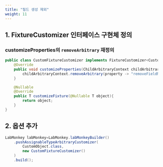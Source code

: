 ```yaml
---
title: "필드 생성 제외"
weight: 11
---
```


## 1. FixtureCustomizer 인터페이스 구현체 정의

### customizeProperties의 `removeArbitrary` 재정의

```java
public class CustomFixtureCustomizer implements FixtureCustomizer<CustomObject> {
	@Override
	public void customizeProperties(ChildArbitraryContext childArbitraryContext) {
		childArbitraryContext.removeArbitrary(property -> "removeFieldName".equals(property.getName()));
	}

	@Nullable
	@Override
	public T customizeFixture(@Nullable T object){
		return object;
    }
}
```

## 2. 옵션 추가
```java
LabMonkey labMonkey=LabMonkey.labMonkeyBuilder()
	.pushAssignableTypeArbitraryCustomizer(
	    CustomObject.class,
		new CustomFixtureCustomizer()
	)
	.build();
```
